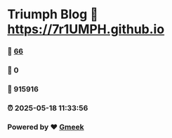 # Triumph Blog :link: https://7r1UMPH.github.io 
### :page_facing_up: [66](https://7r1UMPH.github.io/tag.html) 
### :speech_balloon: 0 
### :hibiscus: 915916 
### :alarm_clock: 2025-05-18 11:33:56 
### Powered by :heart: [Gmeek](https://github.com/Meekdai/Gmeek)
